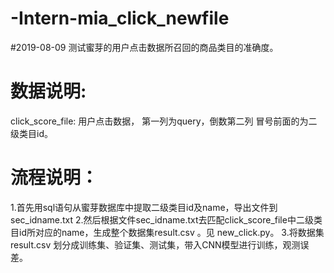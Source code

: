 # -Intern-mia_click_newfile
#2019-08-09     测试蜜芽的用户点击数据所召回的商品类目的准确度。
# 数据说明:
click_score_file: 用户点击数据， 第一列为query，倒数第二列 冒号前面的为二级类目id。
# 流程说明：
1.首先用sql语句从蜜芽数据库中提取二级类目id及name，导出文件到 sec_idname.txt
2.然后根据文件sec_idname.txt去匹配click_score_file中二级类目id所对应的name，生成整个数据集result.csv 。见 new_click.py。
3.将数据集result.csv 划分成训练集、验证集、测试集，带入CNN模型进行训练，观测误差。
